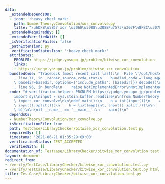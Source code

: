 ```yaml
---
data:
  _extendedDependsOn:
  - icon: ':heavy_check_mark:'
    path: NumberTheory/Convolution/xor_convolve.py
    title: "\u6DFB\u5B57 xor \u306B\u3088\u308B\u7573\u307F\u8FBC\u307F"
  _extendedRequiredBy: []
  _extendedVerifiedWith: []
  _isVerificationFailed: false
  _pathExtension: py
  _verificationStatusIcon: ':heavy_check_mark:'
  attributes:
    PROBLEM: https://judge.yosupo.jp/problem/bitwise_xor_convolution
    links:
    - https://judge.yosupo.jp/problem/bitwise_xor_convolution
  bundledCode: "Traceback (most recent call last):\n  File \"/opt/hostedtoolcache/Python/3.9.5/x64/lib/python3.9/site-packages/onlinejudge_verify/documentation/build.py\"\
    , line 71, in _render_source_code_stat\n    bundled_code = language.bundle(stat.path,\
    \ basedir=basedir, options={'include_paths': [basedir]}).decode()\n  File \"/opt/hostedtoolcache/Python/3.9.5/x64/lib/python3.9/site-packages/onlinejudge_verify/languages/python.py\"\
    , line 96, in bundle\n    raise NotImplementedError\nNotImplementedError\n"
  code: "# verification-helper: PROBLEM https://judge.yosupo.jp/problem/bitwise_xor_convolution\n\
    import sys\ninput = sys.stdin.buffer.readline\n\nfrom NumberTheory.Convolution.xor_convolve\
    \ import xor_convolve\n\n\ndef main():\n    n = int(input())\n    a = list(map(int,\
    \ input().split()))\n    b = list(map(int, input().split()))\n\n    print(*xor_convolve(a,\
    \ b))\n\n\nif __name__ == '__main__':\n    main()\n"
  dependsOn:
  - NumberTheory/Convolution/xor_convolve.py
  isVerificationFile: true
  path: TestCase/LibraryChecker/bitwise_xor_convolution.test.py
  requiredBy: []
  timestamp: '2021-06-21 01:35:29+09:00'
  verificationStatus: TEST_ACCEPTED
  verifiedWith: []
documentation_of: TestCase/LibraryChecker/bitwise_xor_convolution.test.py
layout: document
redirect_from:
- /verify/TestCase/LibraryChecker/bitwise_xor_convolution.test.py
- /verify/TestCase/LibraryChecker/bitwise_xor_convolution.test.py.html
title: TestCase/LibraryChecker/bitwise_xor_convolution.test.py
---
```

